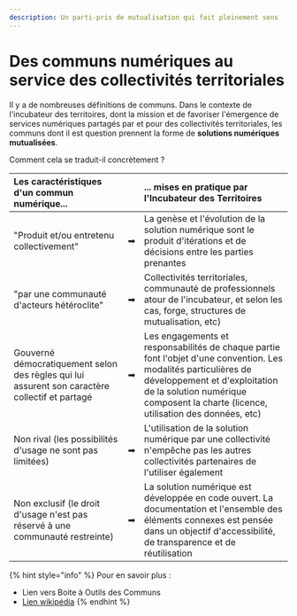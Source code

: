 ```yaml
---
description: Un parti-pris de mutualisation qui fait pleinement sens
---
```


# Des communs numériques au service des collectivités territoriales

Il y a de nombreuses définitions de communs. Dans le contexte de l'incubateur des territoires, dont la mission et de favoriser l'émergence de services numériques partagés par et pour des collectivités territoriales, les communs dont il est question prennent la forme de **solutions numériques mutualisées**.

Comment cela se traduit-il concrètement ? 

| Les caractéristiques d'un commun numérique...  |  | ... mises en pratique par l'Incubateur des Territoires |
| :--- | :--- | :--- |
| "Produit et/ou entretenu collectivement"  | ➡ | La genèse et l'évolution de la solution numérique sont le produit d'itérations et de décisions entre les parties prenantes |
| "par une communauté d'acteurs hétéroclite" | ➡ | Collectivités territoriales, communauté de professionnels atour de l'incubateur, et selon les cas, forge, structures de mutualisation, etc\) |
| Gouverné démocratiquement selon des règles qui lui assurent son caractère collectif et partagé | ➡ | Les engagements et responsabilités de chaque partie font l'objet d'une convention. Les modalités particulières de développement et d'exploitation de la solution numérique composent la charte \(licence, utilisation des données, etc\) |
| Non rival \(les possibilités d'usage ne sont pas limitées\) | ➡ | L'utilisation de la solution numérique par une collectivité n'empêche pas les autres collectivités partenaires de l'utiliser également |
| Non exclusif \(le droit d'usage n'est pas réservé à une communauté restreinte\) | ➡ | La solution numérique est développée en code ouvert. La documentation et l'ensemble des éléments connexes est pensée dans un objectif d'accessibilité, de transparence et de réutilisation |

{% hint style="info" %}
Pour en savoir plus : 

* Lien vers Boite à Outils des Communs 
* [Lien wikipédia](https://fr.wikipedia.org/wiki/Biens_communs_num%C3%A9riques)
{% endhint %}

